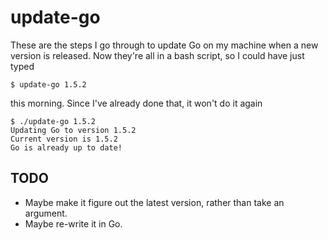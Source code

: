 # update-go

These are the steps I go through to update Go on my machine when a new
version is released. Now they're all in a bash script, so I could have
just typed

```
$ update-go 1.5.2
```

this morning. Since I've already done that, it won't do it again

```
$ ./update-go 1.5.2
Updating Go to version 1.5.2
Current version is 1.5.2
Go is already up to date!
```

## TODO

- Maybe make it figure out the latest version, rather than take an argument.
- Maybe re-write it in Go.


